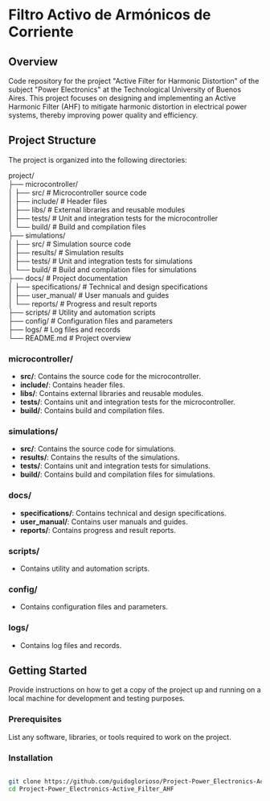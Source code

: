 # Filtro Activo de Armónicos de Corriente

## Overview

Code repository for the project "Active Filter for Harmonic Distortion" of the subject "Power Electronics" at the Technological University of Buenos Aires. This project focuses on designing and implementing an Active Harmonic Filter (AHF) to mitigate harmonic distortion in electrical power systems, thereby improving power quality and efficiency.

## Project Structure

The project is organized into the following directories:

project/  
├── microcontroller/  
│ ├── src/ # Microcontroller source code  
│ ├── include/ # Header files  
│ ├── libs/ # External libraries and reusable modules  
│ ├── tests/ # Unit and integration tests for the microcontroller  
│ └── build/ # Build and compilation files  
├── simulations/  
│ ├── src/ # Simulation source code  
│ ├── results/ # Simulation results  
│ ├── tests/ # Unit and integration tests for simulations  
│ └── build/ # Build and compilation files for simulations  
├── docs/ # Project documentation  
│ ├── specifications/ # Technical and design specifications  
│ ├── user_manual/ # User manuals and guides  
│ └── reports/ # Progress and result reports  
├── scripts/ # Utility and automation scripts  
├── config/ # Configuration files and parameters  
├── logs/ # Log files and records  
└── README.md # Project overview  


### microcontroller/

- **src/**: Contains the source code for the microcontroller.
- **include/**: Contains header files.
- **libs/**: Contains external libraries and reusable modules.
- **tests/**: Contains unit and integration tests for the microcontroller.
- **build/**: Contains build and compilation files.

### simulations/

- **src/**: Contains the source code for simulations.
- **results/**: Contains the results of the simulations.
- **tests/**: Contains unit and integration tests for simulations.
- **build/**: Contains build and compilation files for simulations.

### docs/

- **specifications/**: Contains technical and design specifications.
- **user_manual/**: Contains user manuals and guides.
- **reports/**: Contains progress and result reports.

### scripts/

- Contains utility and automation scripts.

### config/

- Contains configuration files and parameters.

### logs/

- Contains log files and records.

## Getting Started

Provide instructions on how to get a copy of the project up and running on a local machine for development and testing purposes.

### Prerequisites

List any software, libraries, or tools required to work on the project.

### Installation


```sh

git clone https://github.com/guidoglorioso/Project-Power_Electronics-Active_Filter_AHF.git
cd Project-Power_Electronics-Active_Filter_AHF
